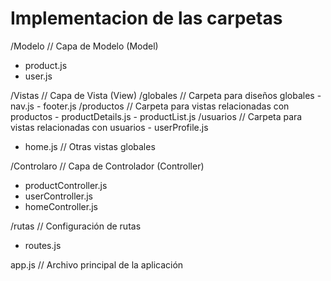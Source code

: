 # Implementacion de las carpetas
/Modelo     // Capa de Modelo (Model)
  - product.js
  - user.js

/Vistas         // Capa de Vista (View)
  /globales      // Carpeta para diseños globales
    - nav.js
    - footer.js
  /productos     // Carpeta para vistas relacionadas con productos
    - productDetails.js
    - productList.js
  /usuarios       // Carpeta para vistas relacionadas con usuarios
    - userProfile.js
  - home.js      // Otras vistas globales

/Controlaro    // Capa de Controlador (Controller)
  - productController.js
  - userController.js
  - homeController.js

/rutas        // Configuración de rutas
  - routes.js

app.js           // Archivo principal de la aplicación

